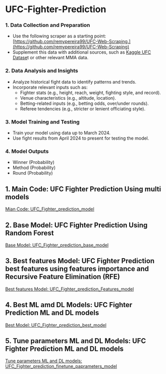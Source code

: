 # UFC-Fighter-Prediction

### 1. Data Collection and Preparation
  - Use the following scraper as a starting point: [https://github.com/remypereira99/UFC-Web-Scraping.](https://github.com/remypereira99/UFC-Web-Scraping)
  - Supplement this data with additional sources, such as [Kaggle UFC Datase](https://www.kaggle.com/datasets/mdabbert/ultimate-ufc-dataset)t or other relevant MMA data.
### 2. Data Analysis and Insights
  - Analyze historical fight data to identify patterns and trends.
  - Incorporate relevant inputs such as:
    - Fighter stats (e.g., height, reach, weight, fighting style, and record).
    - Venue characteristics (e.g., altitude, location).
    - Betting-related inputs (e.g., betting odds, over/under rounds).
    - Referee tendencies (e.g., stricter or lenient officiating style).
### 3. Model Training and Testing
  - Train your model using data up to March 2024.
  - Use fight results from April 2024 to present for testing the model.
### 4. Model Outputs
  - Winner (Probability)
  - Method (Probability)
  - Round (Probability)

## 1. Main Code: UFC Fighter Prediction Using multi models

[Mian Code: UFC_Fighter_prediction_model](Main/UFC_Fighter_prediction_model.ipynb)

## 2. Base Model: UFC Fighter Prediction Using Random Forest

[Base Model: UFC_Fighter_prediction_base_model](Base_Model/UFC_Fighter_prediction_base_model.ipynb)

## 3. Best features Model: UFC Fighter Prediction best features using features importance and Recursive Feature Elimination (RFE)

[Best features Model: UFC_Fighter_prediction_Features_model](Best_Features/UFC_Fighter_prediction_Features.ipynb)

## 4. Best ML amd DL Models: UFC Fighter Prediction ML and DL models

[Best Model: UFC_Fighter_prediction_best_model](Best_model/UFC_Fighter_prediction_best_model.ipynb)

## 5. Tune parameters ML and DL Models: UFC Fighter Prediction ML and DL models

[Tune parameters ML and DL models: UFC_Fighter_prediction_finetune_paprameters_model](Finetune_Parameters)
